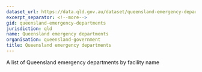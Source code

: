 ```yaml
---
dataset_url: https://data.qld.gov.au/dataset/queensland-emergency-departments
excerpt_separator: <!--more-->
gid: queensland-emergency-departments
jurisdiction: qld
name: Queensland emergency departments
organisation: queensland-government
title: Queensland emergency departments
---
```


A list of Queensland emergency departments by facility name